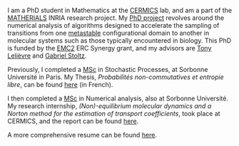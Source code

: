 I am a PhD student in Mathematics at the [CERMICS](https://cermics-lab.enpc.fr/) lab, and am a part of the [MATHERIALS](https://www.inria.fr/en/matherials) INRIA research project. My [PhD project](https://www.theses.fr/en/s343177) revolves around the numerical analysis of algorithms designed to accelerate the sampling of transitions from one [metastable](https://en.wikipedia.org/wiki/Metastability) configurational domain to another in molecular systems such as those typically encountered in biology. This PhD is funded by the [EMC2](https://erc-emc2.eu/) ERC Synergy grant, and my advisors are [Tony Lelièvre](https://cermics.enpc.fr/~lelievre/) and [Gabriel Stoltz](https://cermics-lab.enpc.fr/gabriel-stoltz/).
 
Previously, I completed a [MSc](https://www.lpsm.paris/masters/modale/index) in Stochastic Processes, at Sorbonne Université in Paris. My Thesis, _Probabilités non-commutatives et entropie libre_, can be found [here](/memoire_probas.pdf) (in French).

I then completed a [MSc](https://www.ljll.math.upmc.fr/MathModel/index_en.html) in Numerical analysis, also at Sorbonne Université. My research internship, _(Non)-equilibrium molecular dynamics and a Norton method for the estimation of transport coefficients_, took place at CERMICS, and the report can be found [here](/rapport_stage.pdf).

A more comprehensive resume can be found [here](/cv.pdf).